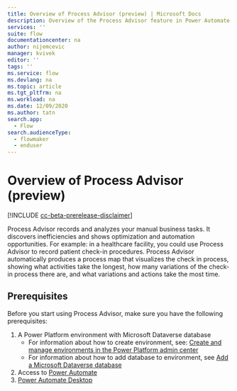 ```yaml
---
title: Overview of Process Advisor (preview) | Microsoft Docs
description: Overview of the Process Advisor feature in Power Automate.
services: ''
suite: flow
documentationcenter: na
author: nijemcevic 
manager: kvivek
editor: ''
tags: ''
ms.service: flow
ms.devlang: na
ms.topic: article
ms.tgt_pltfrm: na
ms.workload: na
ms.date: 12/09/2020
ms.author: tatn
search.app: 
  - Flow
search.audienceType: 
  - flowmaker
  - enduser
---
```

# Overview of Process Advisor (preview)

[!INCLUDE [cc-beta-prerelease-disclaimer](includes/cc-beta-prerelease-disclaimer.md)]

Process Advisor records and analyzes your manual business tasks. It discovers inefficiencies and shows optimization and automation opportunities. For example: in a healthcare facility, you could use Process Advisor to record patient check-in procedures. Process Advisor automatically produces a process map that visualizes the check in process, showing what activities take the longest, how many variations of the check-in process there are, and what variations and actions take the most time.

## Prerequisites

Before you start using Process Advisor, make sure you have the following prerequisites:

1. A Power Platform environment with Microsoft Dataverse database
    - For information about how to create environment, see: [Create and manage environments in the Power Platform admin center](power-platform/admin/create-environment.md)
    - For information about how to add database to environment, see [Add a Microsoft Dataverse database](/power-platform/admin/create-database.md)
1. Access to [Power Automate](https://powerautomate.microsoft.com/)
1. [Power Automate Desktop](/ui-flows/desktop/introduction.md)
